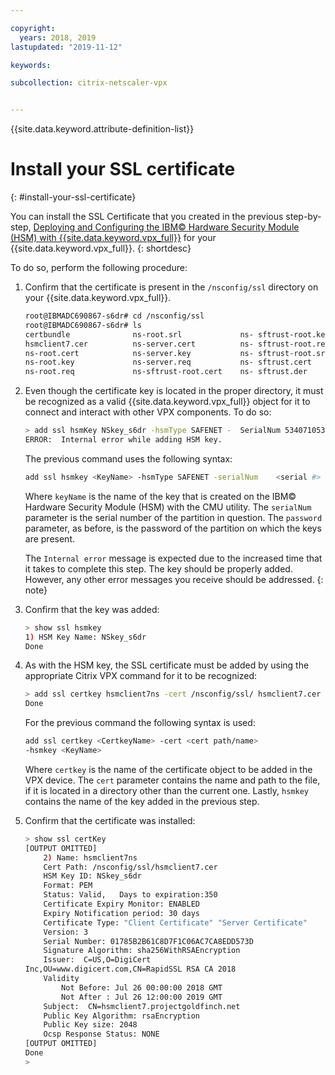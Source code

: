 ```yaml
---

copyright:
  years: 2018, 2019
lastupdated: "2019-11-12"

keywords:

subcollection: citrix-netscaler-vpx


---
```


{{site.data.keyword.attribute-definition-list}}

# Install your SSL certificate
{: #install-your-ssl-certificate}

You can install the SSL Certificate that you created in the previous step-by-step, [Deploying and Configuring the IBM© Hardware Security Module (HSM) with {{site.data.keyword.vpx_full}}](/docs/citrix-netscaler-vpx?topic=citrix-netscaler-vpx-deploying-and-configuring-the-ibm-hardware-security-module-hsm-with-citrix-netscaler-vpx) for your {{site.data.keyword.vpx_full}}.
{: shortdesc}

To do so, perform the following procedure:

1.	Confirm that the certificate is present in the `/nsconfig/ssl` directory on your {{site.data.keyword.vpx_full}}.

	```sh
	root@IBMADC690867-s6dr# cd /nsconfig/ssl
	root@IBMADC690867-s6dr# ls
	certbundle              ns-root.srl             ns-	sftrust-root.key     ns-sftrust.key
	hsmclient7.cer          ns-server.cert          ns-	sftrust-root.req     ns-sftrust.req
	ns-root.cert            ns-server.key           ns-	sftrust-root.srl     ns-sftrust.sig
	ns-root.key             ns-server.req           ns-	sftrust.cert
	ns-root.req             ns-sftrust-root.cert    ns-	sftrust.der
	```

2.	Even though the certificate key is located in the proper directory, it must be recognized as a valid {{site.data.keyword.vpx_full}} object for it to connect and interact with other VPX components. To do so:

	```sh
	> add ssl hsmKey NSkey_s6dr -hsmType SAFENET -	SerialNum 534071053 -password P@rtition6
	ERROR:  Internal error while adding HSM key.
	```

	The previous command uses the following syntax:

	```sh
	add ssl hsmkey <KeyName> -hsmType SAFENET -serialNum 	<serial #> -password <password>
	```

	Where `keyName` is the name of the key that is created on the IBM© Hardware Security Module (HSM) with the CMU utility. The `serialNum` parameter is the serial number of the partition in question. The `password` parameter, as before, is the password of the partition on which the keys are present.

	The `Internal error` message is expected due to the increased time that it takes to complete this step. The key should be properly added. However, any other error messages you receive should be addressed.
    {: note}

3.	Confirm that the key was added:

	```sh
	> show ssl hsmkey
	1) HSM Key Name: NSkey_s6dr
 	Done
	```

4.	As with the HSM key, the SSL certificate must be added by using the appropriate Citrix VPX command for it to be recognized:

	```sh
	> add ssl certkey hsmclient7ns -cert /nsconfig/ssl/	hsmclient7.cer -hsmkey NSkey_s6dr
	Done
	```

	For the previous command the following syntax is used:

	```sh
	add ssl certkey <CertkeyName> -cert <cert path/name>
	-hsmkey <KeyName>
	```

	Where `certkey` is the name of the certificate object to be added in the VPX device. The `cert` parameter contains the name and path to the file, if it is located in a directory other than the current one. Lastly, `hsmkey` contains the name of the key added in the previous step.

5.	Confirm that the certificate was installed:

	```sh
	> show ssl certKey
	[OUTPUT OMITTED]
		2) Name: hsmclient7ns
		Cert Path: /nsconfig/ssl/hsmclient7.cer
		HSM Key ID: NSkey_s6dr
		Format: PEM
		Status: Valid,   Days to expiration:350
		Certificate Expiry Monitor: ENABLED
		Expiry Notification period: 30 days
		Certificate Type: "Client Certificate" "Server Certificate"
		Version: 3
		Serial Number: 01785B2B61C8D7F1C06AC7CA8EDD573D
		Signature Algorithm: sha256WithRSAEncryption
		Issuer:  C=US,O=DigiCert
	Inc,OU=www.digicert.com,CN=RapidSSL RSA CA 2018
		Validity
			Not Before: Jul 26 00:00:00 2018 GMT
			Not After : Jul 26 12:00:00 2019 GMT
		Subject:  CN=hsmclient7.projectgoldfinch.net
		Public Key Algorithm: rsaEncryption
		Public Key size: 2048
		Ocsp Response Status: NONE
	[OUTPUT OMITTED]
	Done
	>
	```